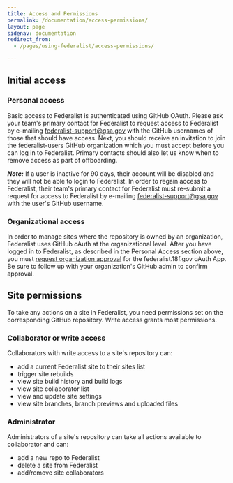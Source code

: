 ```yaml
---
title: Access and Permissions
permalink: /documentation/access-permissions/
layout: page
sidenav: documentation
redirect_from: 
  - /pages/using-federalist/access-permissions/

---
```


## Initial access

### Personal access
Basic access to Federalist is authenticated using GitHub OAuth. Please ask your team's primary contact for Federalist to request access to Federalist by e-mailing federalist-support@gsa.gov with the GitHub usernames of those that should have access. Next, you should receive an invitation to join the federalist-users GitHub organization which you must accept before you can log in to Federalist. Primary contacts should also let us know when to remove access as part of offboarding.

***Note:*** If a user is inactive for 90 days, their account will be disabled and they will not be able to login to Federalist. In order to regain access to Federalist, their team's primary contact for Federalist must re-submit a request for access to Federalist by e-mailing federalist-support@gsa.gov with the user's GitHub username.

### Organizational access
In order to manage sites where the repository is owned by an organization, Federalist uses GitHub oAuth at the organizational level. After you have logged in to Federalist, as described in the Personal Access section above, you must [request organization approval](https://help.github.com/en/articles/requesting-organization-approval-for-oauth-apps) for the federalist.18f.gov oAuth App. Be sure to follow up with your organization's GitHub admin to confirm approval.

## Site permissions

To take any actions on a site in Federalist, you need permissions set on the corresponding GitHub repository. Write access grants most permissions.

### Collaborator or write access

Collaborators with write access to a site's repository can:
- add a current Federalist site to their sites list
- trigger site rebuilds
- view site build history and build logs
- view site collaborator list
- view and update site settings
- view site branches, branch previews and uploaded files

### Administrator

Administrators of a site's repository can take all actions available to collaborator and can:
- add a new repo to Federalist
- delete a site from Federalist
- add/remove site collaborators

